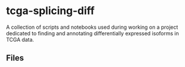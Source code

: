 # tcga-splicing-diff
A collection of scripts and notebooks used during working on a project dedicated to finding and annotating differentially expressed isoforms in TCGA data.

## Files
